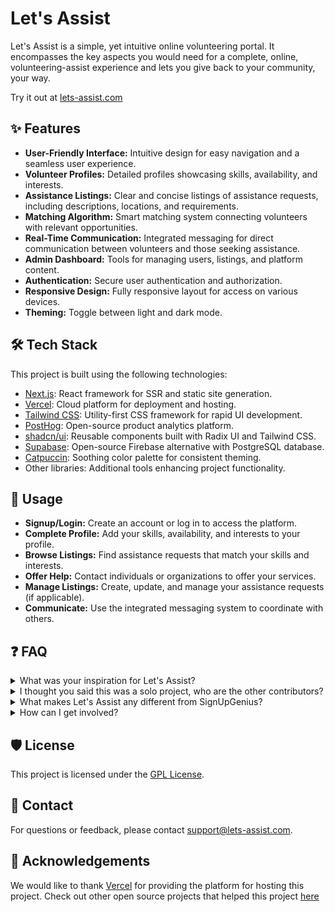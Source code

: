 # Let's Assist

Let's Assist is a simple, yet intuitive online volunteering portal. It encompasses the key aspects you would need for a complete, online, volunteering-assist experience and lets you give back to your community, your way.

Try it out at [lets-assist.com](https://lets-assist.com/)

## ✨ Features

- **User-Friendly Interface:** Intuitive design for easy navigation and a seamless user experience.
- **Volunteer Profiles:** Detailed profiles showcasing skills, availability, and interests.
- **Assistance Listings:** Clear and concise listings of assistance requests, including descriptions, locations, and requirements.
- **Matching Algorithm:** Smart matching system connecting volunteers with relevant opportunities.
- **Real-Time Communication:** Integrated messaging for direct communication between volunteers and those seeking assistance.
- **Admin Dashboard:** Tools for managing users, listings, and platform content.
- **Authentication:** Secure user authentication and authorization.
- **Responsive Design:** Fully responsive layout for access on various devices.
- **Theming:** Toggle between light and dark mode.

## 🛠️ Tech Stack

This project is built using the following technologies:

- [Next.js](https://nextjs.org/): React framework for SSR and static site generation.
- [Vercel](https://vercel.com/): Cloud platform for deployment and hosting.
- [Tailwind CSS](https://tailwindcss.com/): Utility-first CSS framework for rapid UI development.
- [PostHog](https://posthog.com/): Open-source product analytics platform.
- [shadcn/ui](https://ui.shadcn.com/): Reusable components built with Radix UI and Tailwind CSS.
- [Supabase](https://supabase.com/): Open-source Firebase alternative with PostgreSQL database.
- [Catpuccin](https://catppuccin.com/): Soothing color palette for consistent theming.
- Other libraries: Additional tools enhancing project functionality.

## 📝 Usage

- **Signup/Login:** Create an account or log in to access the platform.
- **Complete Profile:** Add your skills, availability, and interests to your profile.
- **Browse Listings:** Find assistance requests that match your skills and interests.
- **Offer Help:** Contact individuals or organizations to offer your services.
- **Manage Listings:** Create, update, and manage your assistance requests (if applicable).
- **Communicate:** Use the integrated messaging system to coordinate with others.

## ❓ FAQ

<details>
  <summary>What was your inspiration for Let's Assist?</summary>
  <br>
  A: My inspiration for this project actually came from when I went to Santa Cruz Beach and saw a whole ton of trash, scatter all over the beach, and geese getting stuck in it. As I was cleaning up the trash, I thought why don't I make an application so that our whole community can help to clean up something, instead of individual contributions. After I found out about high school volunteering requirements, I knew I could enter a completely untapped market of volunteers to help in their community.
  <br>
  <img src="https://github.com/user-attachments/assets/2e59f1c1-4500-46b1-804f-b5347dfe0b32" alt="Santa Cruz Beach Cleanup" width="500">
</details>

<details>
<summary>I thought you said this was a solo project, who are the other contributors?</summary>
  <br>
A: This is a solo project. Essentially as I was in the creation stage of letsassist, I saw a hackathon and I asked my friends if they wanted to come together to help. We created an initial prototype and submitted that but after that the group disbanded. This was an extremely rough first sketch and after the hackathon I deleted all of it and restarted from scratch with a completely new tech stack, new look and redo(you can check commit history to confirm this :) )
<br>

[Before](https://youtu.be/OTF20YUN25U?si=5pVTplgBM3Kz02OR) and [After](https://lets-assist.com/)
<br>

  <div style="display: flex; justify-content: space-between;">
    <img src="https://github.com/user-attachments/assets/dc18a87f-fdf1-4334-aa61-cc4dd9f89098" alt="Before Prototype" width="300">
    <img src="https://github.com/user-attachments/assets/b51cc020-bd2c-4d58-bf9a-11edeecac453" alt="After Redo" width="300">
  </div>
</details>

<details>
  <summary>What makes Let's Assist any different from SignUpGenius?</summary>
  <br>
  A: I created Let’s Assist for two main reasons. First, I wanted an easy way to find and browse volunteering opportunities in my community. Second, I needed a fast, efficient way to track my hours across all projects. Let’s Assist solves both issues because platforms like SignUpGenius aren’t designed specifically for volunteering. By addressing these problems, Let’s Assist enhances the experience for thousands of high school volunteers and improves our community with a more meaninngful impact.
</details>

<details>
  <summary>How can I get involved?</summary>
  <br>
  A: You can get involved by creating a profile, browsing listings, and offering your help to those in need.
</details>

## 🛡️ License

This project is licensed under the [GPL License](LICENSE).

## 📧 Contact

For questions or feedback, please contact [support@lets-assist.com](mailto:support@lets-assist.com).

## 🙏 Acknowledgements

We would like to thank [Vercel](https://vercel.com) for providing the platform for hosting this project. Check out other open source projects that helped this project [here](https://lets-assist.com/acknowledgements)
